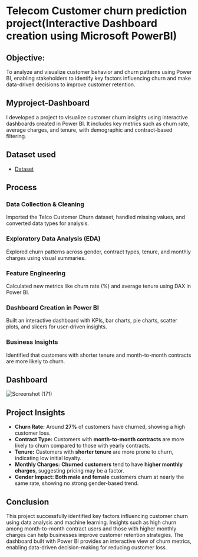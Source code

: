#  Telecom Customer churn prediction project(Interactive Dashboard creation using Microsoft PowerBI)
## Objective:
To analyze and visualize customer behavior and churn patterns using Power BI, enabling stakeholders to identify key factors influencing churn and make data-driven decisions to improve customer retention.
## Myproject-Dashboard
I developed a project to visualize customer churn insights using interactive dashboards created in Power BI. It includes key metrics such as churn rate, average charges, and tenure, with demographic and contract-based filtering.
## Dataset used
- <a href="https://github.com/kiruba-07/Myproject-Dashboard/blob/main/Telco_customer_churn_prediction.xlsx">Dataset</a>
## Process
### Data Collection & Cleaning
Imported the Telco Customer Churn dataset, handled missing values, and converted data types for analysis.
### Exploratory Data Analysis (EDA)
Explored churn patterns across gender, contract types, tenure, and monthly charges using visual summaries.
### Feature Engineering
Calculated new metrics like churn rate (%) and average tenure using DAX in Power BI.
### Dashboard Creation in Power BI
Built an interactive dashboard with KPIs, bar charts, pie charts, scatter plots, and slicers for user-driven insights.
### Business Insights
Identified that customers with shorter tenure and month-to-month contracts are more likely to churn.
## Dashboard
![Screenshot (171)](https://github.com/user-attachments/assets/b3fb4e48-80dc-476a-8d08-0b7f7587bd94)
## Project Insights
- **Churn Rate:** Around **27%** of customers have churned, showing a high customer loss.
- **Contract Type:** Customers with **month-to-month contracts** are more likely to churn compared to those with yearly contracts.
- **Tenure:** Customers with **shorter tenure** are more prone to churn, indicating low initial loyalty.
- **Monthly Charges:** **Churned customers** tend to have **higher monthly charges**, suggesting pricing may be a factor.
- **Gender Impact:** **Both male and female** customers churn at nearly the same rate, showing no strong gender-based trend.
## Conclusion
This project successfully identified key factors influencing customer churn using data analysis and machine learning. Insights such as high churn among month-to-month contract users and those with higher monthly charges can help businesses improve customer retention strategies. The dashboard built with Power BI provides an interactive view of churn metrics, enabling data-driven decision-making for reducing customer loss.




 

